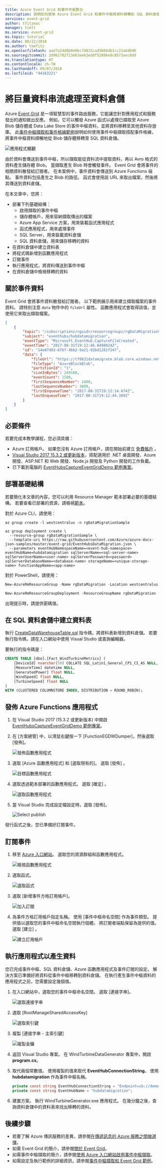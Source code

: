 ```yaml
---
title: Azure Event Grid 和事件中樞整合
description: 說明如何使用 Azure Event Grid 和事件中樞將資料移轉到 SQL 資料倉儲
services: event-grid
author: tfitzmac
manager: timlt
ms.service: event-grid
ms.topic: tutorial
ms.date: 08/22/2018
ms.author: tomfitz
ms.openlocfilehash: aad7a24d8b0e0bc74815cad3604db1cc21a6db96
ms.sourcegitcommit: 2d961702f23e63ee63eddf52086e0c8573aec8dd
ms.translationtype: HT
ms.contentlocale: zh-TW
ms.lasthandoff: 09/07/2018
ms.locfileid: "44163221"
---
```

# <a name="stream-big-data-into-a-data-warehouse"></a>將巨量資料串流處理至資料倉儲

Azure [Event Grid](overview.md) 是一項智慧型的事件路由服務，它能讓您針對應用程式和服務發出的通知做出反應。 例如，它可以觸發 Azure 函式以處理已擷取至 Azure Blob 儲存體或 Data Lake Store 的事件中樞資料，並將資料移轉至其他資料存放庫。 此[事件中樞擷取和事件格線範例](https://github.com/Azure/azure-event-hubs/tree/master/samples/e2e/EventHubsCaptureEventGridDemo)說明如何使用事件中樞擷取搭配事件格線，將事件中樞資料順暢地從 Blob 儲存體移轉至 SQL 資料倉儲。

![應用程式概觀](media/event-grid-event-hubs-integration/overview.png)

由於資料會傳送到事件中樞，所以擷取能從資料流中提取資料，再以 Avro 格式的資料產生儲存體 Blob。 當擷取產生 Blob 時會觸發事件。 Event Grid 會將事件的相關資料散發給訂閱者。 在本案例中，事件資料會傳送到 Azure Functions 端點。 事件資料包括產生之 Blob 的路徑。 函式會使用該 URL 來取出檔案，然後將其傳送到資料倉儲。

在本文章中，您將：

* 部署下列基礎結構：
  * 啟用擷取的事件中樞
  * 儲存體帳戶，用來容納擷取傳出的檔案
  * Azure App Service 方案，用來裝載函式應用程式
  * 函式應用程式，用來處理事件
  * SQL Server，用來裝載資料倉儲
  * SQL 資料倉儲，用來儲存移轉的資料
* 在資料倉儲中建立資料表
* 將程式碼新增到函數應用程式
* 訂閱事件
* 執行應用程式，將資料傳送到事件中樞
* 在資料倉儲中檢視移轉的資料

## <a name="about-the-event-data"></a>關於事件資料

Event Grid 會將事件資料散發給訂閱者。 以下範例展示用來建立擷取檔案的事件資料。 請特別注意 `data` 物件中的 `fileUrl` 屬性。 函數應用程式會取得該值，並使用它來取出擷取檔案。

```json
[
    {
        "topic": "/subscriptions/<guid>/resourcegroups/rgDataMigrationSample/providers/Microsoft.EventHub/namespaces/tfdatamigratens",
        "subject": "eventhubs/hubdatamigration",
        "eventType": "Microsoft.EventHub.CaptureFileCreated",
        "eventTime": "2017-08-31T19:12:46.0498024Z",
        "id": "14e87d03-6fbf-4bb2-9a21-92bd1281f247",
        "data": {
            "fileUrl": "https://tf0831datamigrate.blob.core.windows.net/windturbinecapture/tfdatamigratens/hubdatamigration/1/2017/08/31/19/11/45.avro",
            "fileType": "AzureBlockBlob",
            "partitionId": "1",
            "sizeInBytes": 249168,
            "eventCount": 1500,
            "firstSequenceNumber": 2400,
            "lastSequenceNumber": 3899,
            "firstEnqueueTime": "2017-08-31T19:12:14.674Z",
            "lastEnqueueTime": "2017-08-31T19:12:44.309Z"
        }
    }
]
```

## <a name="prerequisites"></a>必要條件

若要完成本教學課程，您必須具備：

* Azure 訂用帳戶。 如果您沒有 Azure 訂用帳戶，請在開始前建立 [免費帳戶](https://azure.microsoft.com/free/?WT.mc_id=A261C142F) 。
* [Visual Studio 2017 15.3.2 或更新版本](https://www.visualstudio.com/vs/)，搭配適用於 .NET 桌面開發、Azure 開發、ASP.NET 和 Web 開發、Node.js 開發及 Python 開發的工作負載。
* 已下載到電腦的 [EventHubsCaptureEventGridDemo 範例專案](https://github.com/Azure/azure-event-hubs/tree/master/samples/e2e/EventHubsCaptureEventGridDemo)。

## <a name="deploy-the-infrastructure"></a>部署基礎結構

若要簡化本文章的內容，您可以利用 Resource Manager 範本部署必要的基礎結構。 若要查看已部署的資源，請檢視[範本](https://github.com/Azure/azure-docs-json-samples/blob/master/event-grid/EventHubsDataMigration.json)。

對於 Azure CLI，請使用：

```azurecli-interactive
az group create -l westcentralus -n rgDataMigrationSample

az group deployment create \
  --resource-group rgDataMigrationSample \
  --template-uri https://raw.githubusercontent.com/Azure/azure-docs-json-samples/master/event-grid/EventHubsDataMigration.json \
  --parameters eventHubNamespaceName=<event-hub-namespace> eventHubName=hubdatamigration sqlServerName=<sql-server-name> sqlServerUserName=<user-name> sqlServerPassword=<password> sqlServerDatabaseName=<database-name> storageName=<unique-storage-name> functionAppName=<app-name>
```

對於 PowerShell，請使用：

```powershell
New-AzureRmResourceGroup -Name rgDataMigration -Location westcentralus

New-AzureRmResourceGroupDeployment -ResourceGroupName rgDataMigration -TemplateUri https://raw.githubusercontent.com/Azure/azure-docs-json-samples/master/event-grid/EventHubsDataMigration.json -eventHubNamespaceName <event-hub-namespace> -eventHubName hubdatamigration -sqlServerName <sql-server-name> -sqlServerUserName <user-name> -sqlServerDatabaseName <database-name> -storageName <unique-storage-name> -functionAppName <app-name>
```

出現提示時，請提供密碼值。

## <a name="create-a-table-in-sql-data-warehouse"></a>在 SQL 資料倉儲中建立資料表

執行 [CreateDataWarehouseTable.sql](https://github.com/Azure/azure-event-hubs/blob/master/samples/e2e/EventHubsCaptureEventGridDemo/scripts/CreateDataWarehouseTable.sql) 指令碼，將資料表新增到資料倉儲。 若要執行指令碼，請在入口網站中使用 Visual Studio 或查詢編輯器。

要執行的指令碼是：

```sql
CREATE TABLE [dbo].[Fact_WindTurbineMetrics] (
    [DeviceId] nvarchar(50) COLLATE SQL_Latin1_General_CP1_CI_AS NULL, 
    [MeasureTime] datetime NULL, 
    [GeneratedPower] float NULL, 
    [WindSpeed] float NULL, 
    [TurbineSpeed] float NULL
)
WITH (CLUSTERED COLUMNSTORE INDEX, DISTRIBUTION = ROUND_ROBIN);
```

## <a name="publish-the-azure-functions-app"></a>發佈 Azure Functions 應用程式

1. 在 Visual Studio 2017 (15.3.2 或更新版本) 中開啟 [EventHubsCaptureEventGridDemo 範例專案](https://github.com/Azure/azure-event-hubs/tree/master/samples/e2e/EventHubsCaptureEventGridDemo)。

1. 在 [方案總管] 中，以滑鼠右鍵按一下 [FunctionEGDWDumper]，然後選取 [發佈]。

   ![發佈函數應用程式](media/event-grid-event-hubs-integration/publish-function-app.png)

1. 選取 [Azure 函數應用程式] 和 [選取現有的]。 選取 [發佈] 。

   ![目標函數應用程式](media/event-grid-event-hubs-integration/pick-target.png)

1. 選取透過範本部署的函數應用程式。 選取 [確定] 。

   ![選取函數應用程式](media/event-grid-event-hubs-integration/select-function-app.png)

1. 當 Visual Studio 完成設定檔設定時，選取 [發佈]。

   ![Select publish](media/event-grid-event-hubs-integration/select-publish.png)

發行函式之後，您已準備好訂閱事件。

## <a name="subscribe-to-the-event"></a>訂閱事件

1. 移至 [Azure 入口網站](https://portal.azure.com/)。 選取您的資源群組和函數應用程式。

   ![檢視函數應用程式](media/event-grid-event-hubs-integration/view-function-app.png)

1. 選取函式。

   ![選取函式](media/event-grid-event-hubs-integration/select-function.png)

1. 選取 [新增事件方格訂用帳戶]。

   ![加入訂閱](media/event-grid-event-hubs-integration/add-event-grid-subscription.png)

9. 為事件方格訂用帳戶指定名稱。 使用 [事件中樞命名空間] 作為事件類型。 提供值以選取您的事件中樞命名空間執行個體。 將訂閱者端點保留為提供的值。 選取 [建立] 。

   ![建立訂用帳戶](media/event-grid-event-hubs-integration/set-subscription-values.png)

## <a name="run-the-app-to-generate-data"></a>執行應用程式以產生資料

您已完成事件中樞、SQL 資料倉儲、Azure 函數應用程式及事件訂閱的設定。 解決方案已準備好將資料從事件中樞移轉到資料倉儲。 在執行產生事件中樞資料的應用程式之前，您需要設定幾個值。

1. 在入口網站中，選取您的事件中樞命名空間。 選取 [連接字串]。

   ![選取連接字串](media/event-grid-event-hubs-integration/event-hub-connection.png)

2. 選取 [RootManageSharedAccessKey]

   ![選取索引鍵](media/event-grid-event-hubs-integration/show-root-key.png)

3. 複製 [連接字串 - 主索引鍵]

   ![複製金鑰](media/event-grid-event-hubs-integration/copy-key.png)

4. 返回 Visual Studio 專案。 在 WindTurbineDataGenerator 專案中，開啟 **program.cs**。

5. 取代兩個常數值。 使用複製的值來取代 **EventHubConnectionString**。 使用 **hubdatamigration** 作為事件中樞名稱。

   ```cs
   private const string EventHubConnectionString = "Endpoint=sb://demomigrationnamespace.servicebus.windows.net/...";
   private const string EventHubName = "hubdatamigration";
   ```

6. 建置方案。 執行 WindTurbineGenerator.exe 應用程式。 在幾分鐘之後，查詢資料倉儲中的資料表來找出移轉的資料。

## <a name="next-steps"></a>後續步驟

* 若要了解 Azure 傳訊服務的差異，請參閱[在傳遞訊息的 Azure 服務之間做選擇](compare-messaging-services.md)。
* 如需 Event Grid 的簡介，請參閱[關於 Event Grid](overview.md)。
* 如需事件中樞擷取的簡介，請參閱[使用 Azure 入口網站啟用事件中樞擷取](../event-hubs/event-hubs-capture-enable-through-portal.md)。
* 如需設定及執行範例的詳細資訊，請參閱[事件中樞擷取和 Event Grid 範例](https://github.com/Azure/azure-event-hubs/tree/master/samples/e2e/EventHubsCaptureEventGridDemo)。